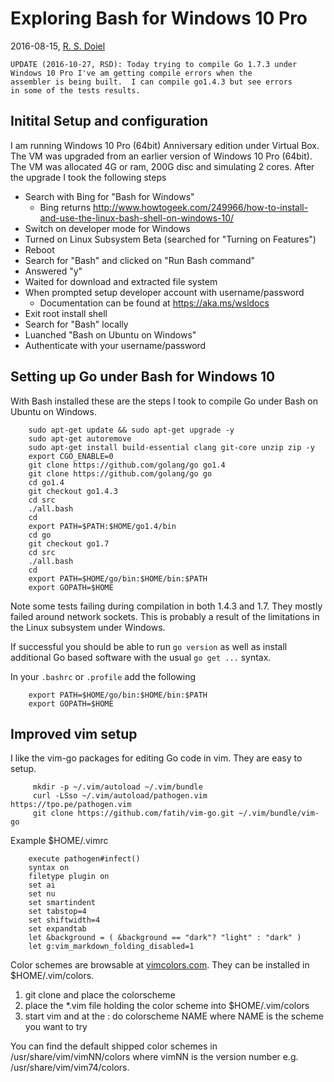 
# Exploring Bash for Windows 10 Pro

2016-08-15, [R. S. Doiel](/)

    UPDATE (2016-10-27, RSD): Today trying to compile Go 1.7.3 under 
    Windows 10 Pro I've am getting compile errors when the 
    assembler is being built.  I can compile go1.4.3 but see errors 
    in some of the tests results.

## Initital Setup and configuration

I am running Windows 10 Pro (64bit) Anniversary edition under Virtual Box. The VM was upgraded from an earlier version of Windows 10 Pro (64bit). The VM was allocated 4G or ram, 200G disc and simulating 2 cores.  After the upgrade I took the following steps

+ Search with Bing for "Bash for Windows" 
    + Bing returns http://www.howtogeek.com/249966/how-to-install-and-use-the-linux-bash-shell-on-windows-10/
+ Switch on developer mode for Windows
+ Turned on Linux Subsystem Beta (searched for "Turning on Features")
+ Reboot
+ Search for "Bash" and clicked on "Run Bash command"
+ Answered "y"
+ Waited for download and extracted file system
+ When prompted setup developer account with username/password
    + Documentation can be found at https://aka.ms/wsldocs
+ Exit root install shell
+ Search for "Bash" locally
+ Luanched "Bash on Ubuntu on Windows"
+ Authenticate with your username/password


## Setting up Go under Bash for Windows 10

With Bash installed these are the steps I took to compile Go
under Bash on Ubuntu on Windows.

```shell
    sudo apt-get update && sudo apt-get upgrade -y
    sudo apt-get autoremove
    sudo apt-get install build-essential clang git-core unzip zip -y
    export CGO_ENABLE=0
    git clone https://github.com/golang/go go1.4
    git clone https://github.com/golang/go go
    cd go1.4
    git checkout go1.4.3
    cd src
    ./all.bash
    cd
    export PATH=$PATH:$HOME/go1.4/bin
    cd go
    git checkout go1.7
    cd src
    ./all.bash
    cd
    export PATH=$HOME/go/bin:$HOME/bin:$PATH
    export GOPATH=$HOME
```

Note some tests failing during compilation in both 1.4.3 and 1.7. They mostly failed
around network sockets.  This is probably a result of the limitations in the Linux subsystem
under Windows.

If successful you should be able to run `go version` as well as install additional Go based software
with the usual `go get ...` syntax.

In your `.bashrc` or `.profile` add the following

```shell
    export PATH=$HOME/go/bin:$HOME/bin:$PATH
    export GOPATH=$HOME
```


## Improved vim setup

I like the vim-go packages for editing Go code in vim. They are easy to setup.

```shell
     mkdir -p ~/.vim/autoload ~/.vim/bundle 
     curl -LSso ~/.vim/autoload/pathogen.vim https://tpo.pe/pathogen.vim
     git clone https://github.com/fatih/vim-go.git ~/.vim/bundle/vim-go
```

Example $HOME/.vimrc

```vimrc
    execute pathogen#infect()
    syntax on
    filetype plugin on
    set ai
    set nu
    set smartindent
    set tabstop=4
    set shiftwidth=4
    set expandtab
    let &background = ( &background == "dark"? "light" : "dark" )
    let g:vim_markdown_folding_disabled=1
```

Color schemes are browsable at [vimcolors.com](http://vimcolors.com). They can be installed in
$HOME/.vim/colors.

1. git clone and place the colorscheme
2. place the *.vim file holding the color scheme into $HOME/.vim/colors
3. start vim and at the : do colorscheme NAME where NAME is the scheme you want to try

You can find the default shipped color schemes in /usr/share/vim/vimNN/colors where vimNN is the version number
e.g. /usr/share/vim/vim74/colors.


